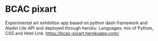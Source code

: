 # BCAC pixart

Experimental art exhibition app based on python dash framework and Aladin Lite API and deployed through heroku.
Languages: mix of Python, CSS and Html
Link: https://bcac-pixart.herokuapp.com/

